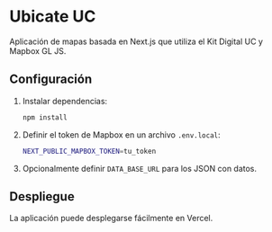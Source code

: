 # Ubicate UC

Aplicación de mapas basada en Next.js que utiliza el Kit Digital UC y Mapbox GL JS.

## Configuración

1. Instalar dependencias:
   ```bash
   npm install
   ```
2. Definir el token de Mapbox en un archivo `.env.local`:
   ```bash
   NEXT_PUBLIC_MAPBOX_TOKEN=tu_token
   ```
3. Opcionalmente definir `DATA_BASE_URL` para los JSON con datos.

## Despliegue

La aplicación puede desplegarse fácilmente en Vercel.
